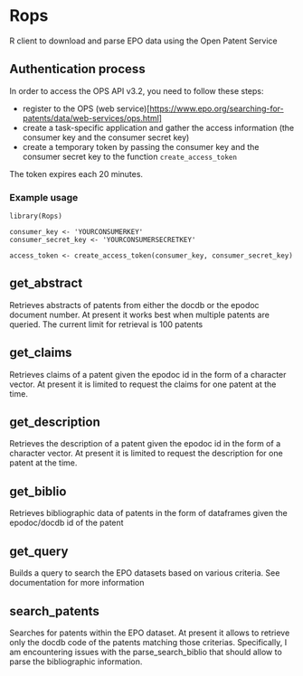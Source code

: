 # Rops

R client to download and parse EPO data using the Open Patent Service

## Authentication process

In order to access the OPS API v3.2, you need to follow these steps:

* register to the OPS (web service)[https://www.epo.org/searching-for-patents/data/web-services/ops.html]
* create a task-specific application and gather the access information (the consumer key and the consumer secret key)
* create a temporary token by passing the consumer key and the consumer secret key to the function `create_access_token`

The token expires each 20 minutes. 

### Example usage

```{r}
library(Rops)

consumer_key <- 'YOURCONSUMERKEY'
consumer_secret_key <- 'YOURCONSUMERSECRETKEY'

access_token <- create_access_token(consumer_key, consumer_secret_key)

```

## get_abstract

Retrieves abstracts of patents from either the docdb or the epodoc document number. At present it works best when multiple patents are queried. The current limit for retrieval is 100 patents

## get_claims

Retrieves claims of a patent given the epodoc id in the form of a character vector. At present it is limited to request the claims for one patent at the time.

## get_description

Retrieves the description of a patent given the epodoc id in the form of a character vector. At present it is limited to request the description for one patent at the time.

## get_biblio

Retrieves bibliographic data of patents in the form of dataframes given the epodoc/docdb id of the patent

## get_query

Builds a query to search the EPO datasets based on various criteria. See documentation for more information

## search_patents

Searches for patents within the EPO dataset. At present it allows to retrieve only the docdb code of the patents matching those criterias. Specifically, I am encountering issues with the parse_search_biblio that should allow to parse the bibliographic information. 



